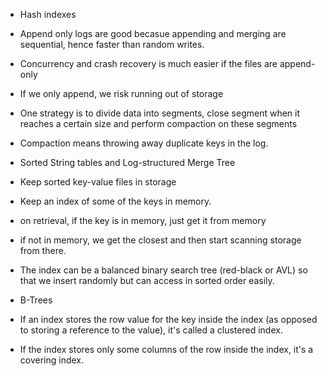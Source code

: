 
- Hash indexes
- Append only logs are good becasue appending and merging are sequential, hence faster than random writes.
- Concurrency and crash recovery is much easier if the files are append-only

- If we only append, we risk running out of storage
- One strategy is to divide data into segments, close segment when it reaches a certain size and perform compaction on these segments
- Compaction means throwing away duplicate keys in the log.

- Sorted String tables and Log-structured Merge Tree
- Keep sorted key-value files in storage
- Keep an index of some of the keys in memory.
- on retrieval, if the key is in memory, just get it from memory
- if not in memory, we get the closest and then start scanning storage from there.
- The index can be a balanced binary search tree (red-black or AVL) so that we insert randomly but can access in sorted order easily.

- B-Trees

- If an index stores the row value for the key inside the index (as opposed to storing a reference to the value), it's called a clustered index.
- If the index stores only some columns of the row inside the index, it's a covering index.
